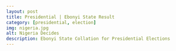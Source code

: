 ```yaml
---
layout: post
title: Presidential | Ebonyi State Result
category: [presidential, election]
img: nigeria.jpg
alt: Nigeria Decides
description: Ebonyi State Collation for Presidential Elections
---
```

